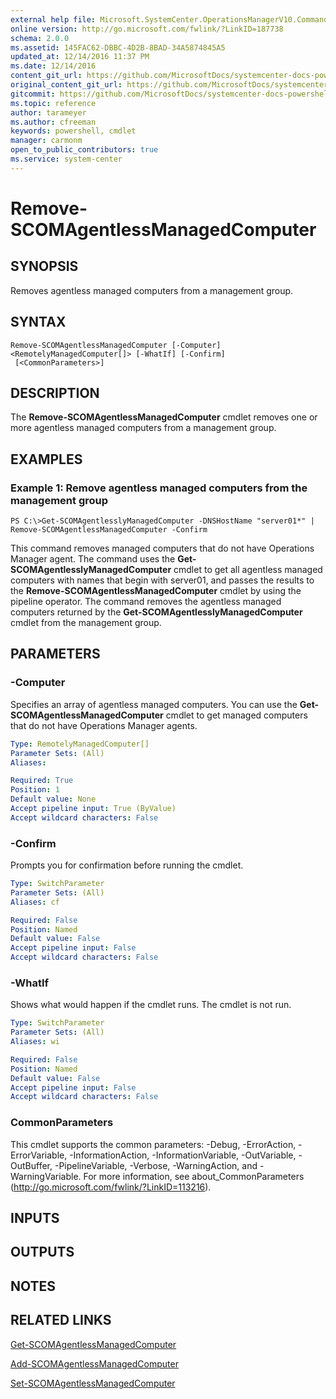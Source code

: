 ```yaml
---
external help file: Microsoft.SystemCenter.OperationsManagerV10.Commands.dll-Help.xml
online version: http://go.microsoft.com/fwlink/?LinkID=187738
schema: 2.0.0
ms.assetid: 145FAC62-DBBC-4D2B-8BAD-34A5874845A5
updated_at: 12/14/2016 11:37 PM
ms.date: 12/14/2016
content_git_url: https://github.com/MicrosoftDocs/systemcenter-docs-powershell/blob/master/systemcenter-cmdlets/SystemCenter2016/OperationsManager/v1/Remove-SCOMAgentlessManagedComputer.md
original_content_git_url: https://github.com/MicrosoftDocs/systemcenter-docs-powershell/blob/master/systemcenter-cmdlets/SystemCenter2016/OperationsManager/v1/Remove-SCOMAgentlessManagedComputer.md
gitcommit: https://github.com/MicrosoftDocs/systemcenter-docs-powershell/blob/ddd0fefc9adaabb9394eb6c21b33370913d1830d/systemcenter-cmdlets/SystemCenter2016/OperationsManager/v1/Remove-SCOMAgentlessManagedComputer.md
ms.topic: reference
author: tarameyer
ms.author: cfreeman
keywords: powershell, cmdlet
manager: carmonm
open_to_public_contributors: true
ms.service: system-center
---
```


# Remove-SCOMAgentlessManagedComputer

## SYNOPSIS
Removes agentless managed computers from a management group.

## SYNTAX

```
Remove-SCOMAgentlessManagedComputer [-Computer] <RemotelyManagedComputer[]> [-WhatIf] [-Confirm]
 [<CommonParameters>]
```

## DESCRIPTION
The **Remove-SCOMAgentlessManagedComputer** cmdlet removes one or more agentless managed computers from a management group.

## EXAMPLES

### Example 1: Remove agentless managed computers from the management group
```
PS C:\>Get-SCOMAgentlesslyManagedComputer -DNSHostName "server01*" | Remove-SCOMAgentlessManagedComputer -Confirm
```

This command removes managed computers that do not have Operations Manager agent.
The command uses the **Get-SCOMAgentlesslyManagedComputer** cmdlet to get all agentless managed computers with names that begin with server01, and passes the results to the **Remove-SCOMAgentlessManagedComputer** cmdlet by using the pipeline operator.
The command removes the agentless managed computers returned by the **Get-SCOMAgentlesslyManagedComputer** cmdlet from the management group.

## PARAMETERS

### -Computer
Specifies an array of agentless managed computers.
You can use the **Get-SCOMAgentlessManagedComputer** cmdlet to get managed computers that do not have Operations Manager agents.

```yaml
Type: RemotelyManagedComputer[]
Parameter Sets: (All)
Aliases: 

Required: True
Position: 1
Default value: None
Accept pipeline input: True (ByValue)
Accept wildcard characters: False
```

### -Confirm
Prompts you for confirmation before running the cmdlet.

```yaml
Type: SwitchParameter
Parameter Sets: (All)
Aliases: cf

Required: False
Position: Named
Default value: False
Accept pipeline input: False
Accept wildcard characters: False
```

### -WhatIf
Shows what would happen if the cmdlet runs.
The cmdlet is not run.

```yaml
Type: SwitchParameter
Parameter Sets: (All)
Aliases: wi

Required: False
Position: Named
Default value: False
Accept pipeline input: False
Accept wildcard characters: False
```

### CommonParameters
This cmdlet supports the common parameters: -Debug, -ErrorAction, -ErrorVariable, -InformationAction, -InformationVariable, -OutVariable, -OutBuffer, -PipelineVariable, -Verbose, -WarningAction, and -WarningVariable. For more information, see about_CommonParameters (http://go.microsoft.com/fwlink/?LinkID=113216).

## INPUTS

## OUTPUTS

## NOTES

## RELATED LINKS

[Get-SCOMAgentlessManagedComputer](xref:SystemCenter2016/OperationsManager/v1/Get-SCOMAgentlessManagedComputer.md)

[Add-SCOMAgentlessManagedComputer](xref:SystemCenter2016/OperationsManager/v1/Add-SCOMAgentlessManagedComputer.md)

[Set-SCOMAgentlessManagedComputer](xref:SystemCenter2016/OperationsManager/v1/Set-SCOMAgentlessManagedComputer.md)

